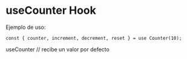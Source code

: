 # useCounter Hook

Ejemplo de uso:

```
const { counter, increment, decrement, reset } = use Counter(10);

```
useCounter // recibe un valor por defecto